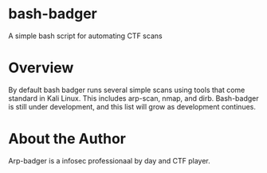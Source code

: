 # bash-badger
A simple bash script for automating CTF scans


# Overview 
By default bash badger runs several simple scans using tools that come standard in Kali Linux. This includes arp-scan, nmap, and dirb. Bash-badger is still under development, and this list will grow as development continues.

# About the Author 
Arp-badger is a infosec professionaal by day and CTF player. 



